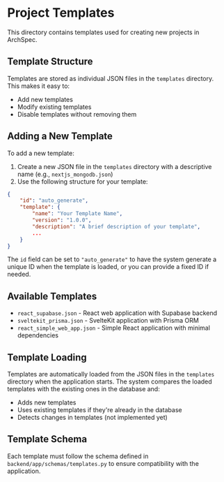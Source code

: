 # Project Templates

This directory contains templates used for creating new projects in ArchSpec.

## Template Structure

Templates are stored as individual JSON files in the `templates` directory. This makes it easy to:

- Add new templates
- Modify existing templates
- Disable templates without removing them

## Adding a New Template

To add a new template:

1. Create a new JSON file in the `templates` directory with a descriptive name (e.g., `nextjs_mongodb.json`)
2. Use the following structure for your template:

```json
{
    "id": "auto_generate",
    "template": {
        "name": "Your Template Name",
        "version": "1.0.0",
        "description": "A brief description of your template",
        ...
    }
}
```

The `id` field can be set to `"auto_generate"` to have the system generate a unique ID when the template is loaded,
or you can provide a fixed ID if needed.

## Available Templates

- `react_supabase.json` - React web application with Supabase backend
- `sveltekit_prisma.json` - SvelteKit application with Prisma ORM
- `react_simple_web_app.json` - Simple React application with minimal dependencies

## Template Loading

Templates are automatically loaded from the JSON files in the `templates` directory when the application starts.
The system compares the loaded templates with the existing ones in the database and:

- Adds new templates
- Uses existing templates if they're already in the database
- Detects changes in templates (not implemented yet)

## Template Schema

Each template must follow the schema defined in `backend/app/schemas/templates.py` to ensure compatibility
with the application.
